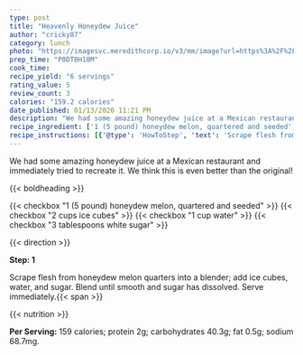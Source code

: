 ```yaml
---
type: post
title: "Heavenly Honeydew Juice"
author: "cricky87"
category: lunch
photo: "https://imagesvc.meredithcorp.io/v3/mm/image?url=https%3A%2F%2Fimages.media-allrecipes.com%2Fuserphotos%2F2008368.jpg"
prep_time: "P0DT0H10M"
cook_time: 
recipe_yield: "6 servings"
rating_value: 5
review_count: 3
calories: "159.2 calories"
date_published: 01/13/2020 11:21 PM
description: "We had some amazing honeydew juice at a Mexican restaurant and immediately tried to recreate it. We think this is even better than the original!"
recipe_ingredient: ['1 (5 pound) honeydew melon, quartered and seeded', '2 cups ice cubes', '1 cup water', '3 tablespoons white sugar']
recipe_instructions: [{'@type': 'HowToStep', 'text': 'Scrape flesh from honeydew melon quarters into a blender; add ice cubes, water, and sugar. Blend until smooth and sugar has dissolved. Serve immediately.\n'}]
---
```


We had some amazing honeydew juice at a Mexican restaurant and immediately tried to recreate it. We think this is even better than the original! 

{{< boldheading >}}

{{< checkbox "1 (5 pound) honeydew melon, quartered and seeded" >}}
{{< checkbox "2 cups ice cubes" >}}
{{< checkbox "1 cup water" >}}
{{< checkbox "3 tablespoons white sugar" >}}


{{< direction >}}

**Step: 1**

Scrape flesh from honeydew melon quarters into a blender; add ice cubes, water, and sugar. Blend until smooth and sugar has dissolved. Serve immediately.{{< span >}}

{{< nutrition >}}

**Per Serving:** 159 calories; protein 2g; carbohydrates 40.3g; fat 0.5g; sodium 68.7mg.